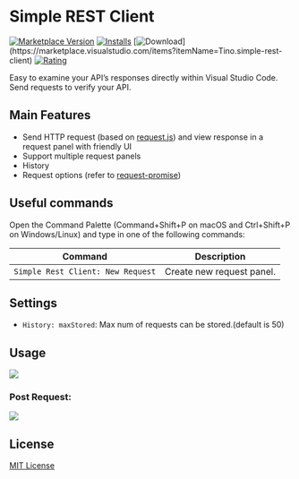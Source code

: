 # Simple REST Client
[![Marketplace Version](https://vsmarketplacebadges.dev/version-short/Tino.simple-rest-client.svg)](https://marketplace.visualstudio.com/items?itemName=Tino.simple-rest-client) [![Installs](https://vsmarketplacebadges.dev/installs-short/Tino.simple-rest-client.svg)](https://marketplace.visualstudio.com/items?itemName=Tino.simple-rest-client) [![Download](https://vsmarketplacebadge.dev/downloads-short/Tino.simple-rest-client.svg?color=ff9345](https://vsmarketplacebadges.dev/downloads-short/Tino.simple-rest-client.svg?color=ff9345))](https://marketplace.visualstudio.com/items?itemName=Tino.simple-rest-client) [![Rating](https://vsmarketplacebadges.dev/rating-star/Tino.simple-rest-client.svg?color=ff9345)](https://marketplace.visualstudio.com/items?itemName=Tino.simple-rest-client)


Easy to examine your API’s responses directly within Visual Studio Code. Send requests to verify your API.

## Main Features
- Send HTTP request (based on [request.js](https://github.com/request/request)) and view response in a request panel with friendly UI
- Support multiple request panels
- History
- Request options (refer to [request-promise](https://www.npmjs.com/package/request-promise))

## Useful commands
Open the Command Palette (Command+Shift+P on macOS and Ctrl+Shift+P on Windows/Linux) and type in one of the following commands:

Command | Description
--- | ---
```Simple Rest Client: New Request``` | Create new request panel.

## Settings

* `History: maxStored`: Max num of requests can be stored.(default is 50)

## Usage
![](https://raw.githubusercontent.com/HoangNguyen17193/vscode-simple-rest-client/master/design/screen-shots/v1/screen-shots.gif)

### Post Request:
![](https://raw.githubusercontent.com/HoangNguyen17193/vscode-simple-rest-client/master/design/screen-shots/new-post.png)

## License
[MIT License](LICENSE)
